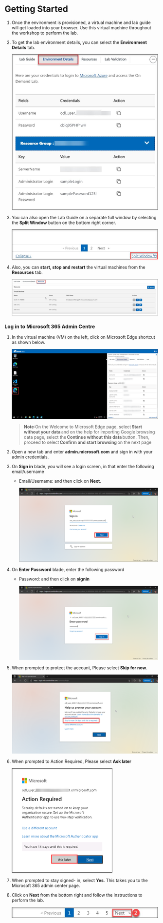 # Getting Started

1. Once the environment is provisioned, a virtual machine and lab guide will get loaded into your browser. Use this virtual machine throughout the workshop to perform the lab.

1. To get the lab environment details, you can select the **Environment Details** tab.

    ![](../Images/image-100.png)

1. You can also open the Lab Guide on a separate full window by selecting the **Split Window** button on the bottom right corner.

    ![](../Images/image-200.jpg)    

1. Also, you can **start, stop and restart** the virtual machines from the **Resources** tab.

    ![](../Images/image002.jpg)
    
### Log in to Microsoft 365 Admin Centre

1. In the virtual machine (VM) on the left, click on Microsoft Edge shortcut as shown below.

    ![](../Images/edgeshortcut.png)

    >**Note**:On the Welcome to Microsoft Edge page, select **Start without your data** and on the help for importing Google browsing data page, select the **Continue without this data** button. Then, proceed to select **Confirm and start browsing** on the next page

1. Open a new tab and enter **admin.microsoft.com** and sign in with your admin credentials.

1. On **Sign in** blade, you will see a login screen, in that enter the following email/username 
 
    * Email/Username: **<inject key="AzureAdUserEmail"></inject>** and then click on **Next**.

      ![](../Images/module4/lab12/main-2.png)
        
1. On **Enter Password** blade, enter the following password   

    * Password: **<inject key="AzureAdUserPassword"></inject>** and then click on **signin**

      ![](../Images/module4/lab12/main-3.png)
        
1. When prompted to protect the account, Please select **Skip for now**.

      ![](../Images/module4/lab12/main-4.png)
        
1. When prompted to Action Required, Please select **Ask later**

      ![](../Images/lab14-1-3.png)          
     
1. When prompted to stay signed- in, select **Yes**. This takes you to the Microsoft 365 admin center page.
        
1. Click on **Next** from the bottom right and follow the instructions to perform the lab.

    ![](../Images/image-901.jpg)        
